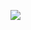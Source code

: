 

<div style="display:flex;align-items:center;justify-content:center....">

![](https://github-readme-streak-stats.herokuapp.com/?user=pasaismihan&theme=vue&hide_border=true)<br/>


</div>
